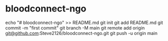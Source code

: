 # bloodconnect-ngo 
echo "# bloodconnect-ngo" >> README.md
git init
git add README.md
git commit -m "first commit"
git branch -M main
git remote add origin git@github.com:Steve2126/bloodconnect-ngo.git
git push -u origin main
